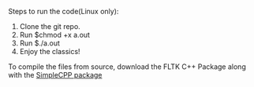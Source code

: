 Steps to run the code(Linux only):
1. Clone the git repo.
2. Run $chmod +x a.out
3. Run $./a.out
4. Enjoy the classics!

To compile the files from source, download the FLTK C++ Package along with the [SimpleCPP package](https://www.cse.iitb.ac.in/~ranade/simplecpp/)

